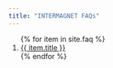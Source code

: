 ```yaml
---
title: "INTERMAGNET FAQs"
---
```


<ol>
{% for item in site.faq %}
    <li>
        <a href="{{ item.url }}">
            {{ item.title }}
        </a>
    </li>
{% endfor %}
</ol>
